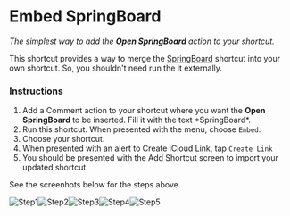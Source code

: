 # Embed SpringBoard

  *The simplest way to add the **Open SpringBoard** action to your shortcut.*


This shortcut provides a way to merge the [SpringBoard](https://routinehub.co/shortcut/2900) shortcut into your own shortcut. So, you shouldn't need run the it externally.

### Instructions

1. Add a Comment action to your shortcut where you want the **Open SpringBoard** to be inserted. Fill it with the text \*SpringBoard\*.
2. Run this shortcut. When presented with the menu, choose `Embed`.
3. Choose your shortcut.
4. When presented with an alert to Create iCloud Link, tap `Create Link`
5. You should be presented with the Add Shortcut screen to import your updated shortcut.

See the screenhots below for the steps above.

![Step1](img/step1.png)![Step2](img/step2.png)![Step3](img/step3.png)![Step4](img/step4.png)![Step5](img/step5.png)

